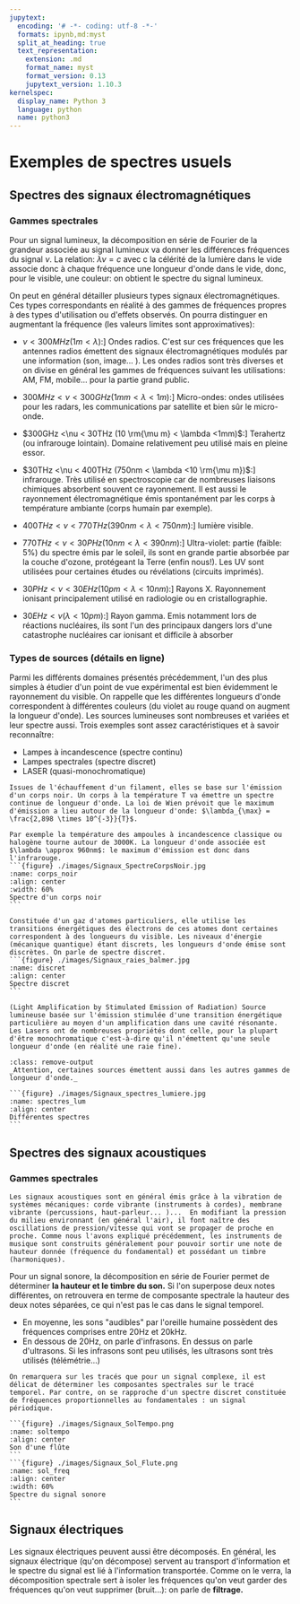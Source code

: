 ```yaml
---
jupytext:
  encoding: '# -*- coding: utf-8 -*-'
  formats: ipynb,md:myst
  split_at_heading: true
  text_representation:
    extension: .md
    format_name: myst
    format_version: 0.13
    jupytext_version: 1.10.3
kernelspec:
  display_name: Python 3
  language: python
  name: python3
---
```


# Exemples de spectres usuels

## Spectres des signaux électromagnétiques

### Gammes spectrales

Pour un signal lumineux, la décomposition en série de Fourier de la grandeur associée au signal lumineux va donner les différences fréquences du signal $\nu$. La relation: $\lambda \nu =c$ avec c la célérité de la lumière dans le vide associe donc à chaque fréquence une longueur d'onde dans le vide, donc, pour le visible, une couleur: on obtient le spectre du signal lumineux.

On peut en général détailler plusieurs types signaux électromagnétiques. Ces types correspondants en réalité à des gammes de fréquences propres à des types d'utilisation ou d'effets observés. On pourra distinguer en augmentant la fréquence (les valeurs limites sont approximatives):

* $\nu < 300MHz (1m < \lambda )$:] Ondes radios. C'est sur ces fréquences que les antennes radios émettent des signaux électromagnétiques modulés par une information (son, image... ). Les ondes radios sont très diverses et on divise en général les gammes de fréquences suivant les utilisations: AM, FM, mobile...  pour la partie grand public.

* $300MHz <\nu < 300GHz (1mm < \lambda <1m)$:] Micro-ondes: ondes utilisées pour les radars, les communications par satellite et bien sûr le micro-onde.

* $300GHz <\nu < 30THz (10 \rm{\mu m} < \lambda <1mm)$:] Terahertz (ou infrarouge lointain). Domaine relativement peu utilisé mais en pleine essor.

* $30THz <\nu < 400THz (750nm < \lambda <10 \rm{\mu m})$:] infrarouge. Très utilisé en spectroscopie car de nombreuses liaisons chimiques absorbent souvent ce rayonnement. Il est aussi le rayonnement électromagnétique émis spontanément par les corps à température ambiante (corps humain par exemple).

* $400THz <\nu < 770THz (390nm < \lambda < 750nm)$:] lumière visible.

* $770THz <\nu < 30PHz (10nm < \lambda < 390nm)$:] Ultra-violet: partie (faible: $5\%$) du spectre émis par le soleil, ils sont en grande partie absorbée par la couche d'ozone, protégeant la Terre (enfin nous!). Les UV sont utilisées pour certaines études ou révélations (circuits imprimés).

* $30PHz <\nu < 30EHz (10pm < \lambda <10nm)$:] Rayons X. Rayonnement ionisant principalement utilisé en radiologie ou en cristallographie.

* $30EHz <\nu (\lambda <10pm)$:] Rayon gamma. Emis notamment lors de réactions nucléaires, ils sont l'un des principaux dangers lors d'une catastrophe nucléaires car ionisant et difficile à absorber

### Types de sources (détails en ligne)

Parmi les différents domaines présentés précédemment, l'un des plus simples à étudier d'un point de vue expérimental est bien évidemment le rayonnement du visible. On rappelle que les différentes longueurs d'onde correspondent à différentes couleurs (du violet au rouge quand on augment la longueur d'onde). Les sources lumineuses sont nombreuses et variées et leur spectre aussi. Trois exemples sont assez caractéristiques et à savoir reconnaître:
* Lampes à incandescence (spectre continu)
* Lampes spectrales (spectre discret)
* LASER (quasi-monochromatique)


````{topic} Les lampes à incandescence.
Issues de l'échauffement d'un filament, elles se base sur l'émission d'un corps noir. Un corps à la température T va émettre un spectre continue de longueur d'onde. La loi de Wien prévoit que le maximum d'émission a lieu autour de la longueur d'onde: $\lambda_{\max} = \frac{2,898 \times 10^{-3}}{T}$.

Par exemple la température des ampoules à incandescence classique ou halogène tourne autour de 3000K. La longueur d'onde associée est $\lambda \approx 960nm$: le maximum d'émission est donc dans l'infrarouge.
```{figure} ./images/Signaux_SpectreCorpsNoir.jpg
:name: corps_noir
:align: center
:width: 60%
Spectre d'un corps noir
```
````

````{topic} Les lampes spectrales.
Constituée d'un gaz d'atomes particuliers, elle utilise les transitions énergétiques des électrons de ces atomes dont certaines correspondent à des longueurs du visible. Les niveaux d'énergie (mécanique quantique) étant discrets, les longueurs d'onde émise sont discrètes. On parle de spectre discret.
```{figure} ./images/Signaux_raies_balmer.jpg
:name: discret
:align: center
Spectre discret
```
````
````{topic} Les LASERs
(Light Amplification by Stimulated Emission of Radiation) Source lumineuse basée sur l'émission stimulée d'une transition énergétique particulière au moyen d'un amplification dans une cavité résonante. Les Lasers ont de nombreuses propriétés dont celle, pour la plupart d'être monochromatique c'est-à-dire qu'il n'émettent qu'une seule longueur d'onde (en réalité une raie fine).
````

````{topic} Spectres dans le visible de différentes sources lumineuses.
:class: remove-output
_Attention, certaines sources émettent aussi dans les autres gammes de longueur d'onde._

```{figure} ./images/Signaux_spectres_lumiere.jpg
:name: spectres_lum
:align: center
Différentes spectres
```
````

## Spectres des signaux acoustiques


### Gammes spectrales
````{sidebar}
Les signaux acoustiques sont en général émis grâce à la vibration de systèmes mécaniques: corde vibrante (instruments à cordes), membrane vibrante (percussions, haut-parleur... )...  En modifiant la pression du milieu environnant (en général l'air), il font naître des oscillations de pression/vitesse qui vont se propager de proche en proche. Comme nous l'avons expliqué précédemment, les instruments de musique sont construits généralement pour pouvoir sortir une note de hauteur donnée (fréquence du fondamental) et possédant un timbre (harmoniques).

````
Pour un signal sonore, la décomposition en série de Fourier permet de déterminer __la hauteur et le timbre du son.__ Si l'on superpose deux notes différentes, on retrouvera en terme de composante spectrale la hauteur des deux notes séparées, ce qui n'est pas le cas dans le signal temporel.

* En moyenne, les sons "audibles" par l'oreille humaine possèdent des fréquences comprises entre 20Hz et 20kHz.
* En dessous de 20Hz, on parle d'infrasons. En dessus on parle d'ultrasons. Si les infrasons sont peu utilisés, les ultrasons sont très utilisés (télémétrie...)

````{topic} Exemple d'un Sol d'une flûte
On remarquera sur les tracés que pour un signal complexe, il est délicat de déterminer les composantes spectrales sur le tracé temporel. Par contre, on se rapproche d'un spectre discret constituée de fréquences proportionnelles au fondamentales : un signal périodique.

```{figure} ./images/Signaux_SolTempo.png
:name: soltempo
:align: center
Son d'une flûte
```
```{figure} ./images/Signaux_Sol_Flute.png
:name: sol_freq
:align: center
:width: 60%
Spectre du signal sonore
```
````


## Signaux électriques
Les signaux électriques peuvent aussi être décomposés. En général, les signaux électrique (qu'on décompose) servent au transport d'information et le spectre du signal est lié à l'information transportée. Comme on le verra, la décomposition spectrale sert à isoler les fréquences qu'on veut garder des fréquences qu'on veut supprimer (bruit...): on parle de __filtrage.__